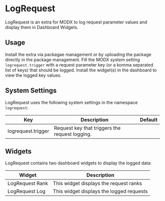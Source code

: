 # LogRequest

LogRequest is an extra for MODX to log request parameter values and display them in Dashboard Widgets.

## Usage

Install the extra via packagae management or by uploading the package directly in the package management. Fill the MODX system setting `logrequest.trigger` with a request parameter key (or a komma separated list of keys) that should be logged. Install the widget(s) in the dashboard to view the logged key values.

## System Settings

LogRequest uses the following system settings in the namespace `logrequest`:

Key | Description | Default
----|-------------|--------
logrequest.trigger | Request key that triggers the request logging. |

## Widgets

LogRequest contains two dashboard widgets to display the logged data:

Widget | Description
----|-------------
LogRequest Rank | This widget displays the request ranks
LogRequest Log | This widget displays the logged requests
